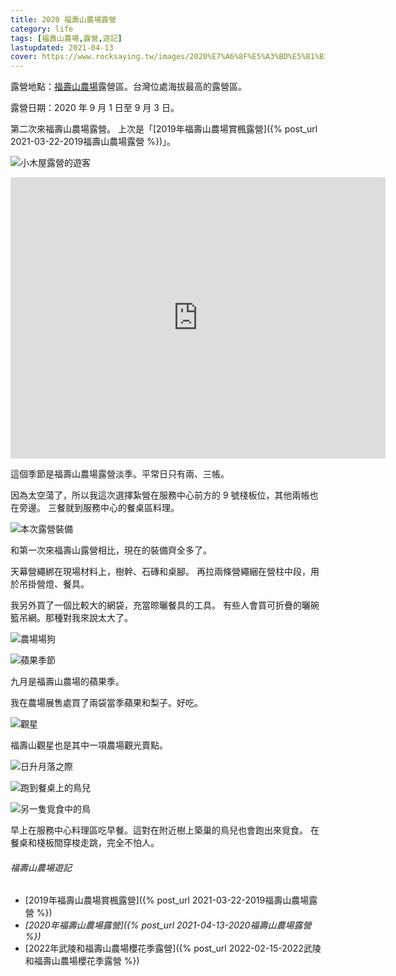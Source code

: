 ```yaml
---
title: 2020 福壽山農場露營
category: life
tags: [福壽山農場,露營,遊記]
lastupdated: 2021-04-13
cover: https://www.rocksaying.tw/images/2020%E7%A6%8F%E5%A3%BD%E5%B1%B1%E9%9C%B2%E7%87%9F/IMGP4775.jpg
---
```


露營地點：[福壽山農場](https://www.fushoushan.com.tw/)露營區。台灣位處海拔最高的露營區。

露營日期：2020 年 9 月 1 日至 9 月 3 日。

第二次來福壽山農場露營。
上次是「[2019年福壽山農場賞楓露營]({% post_url 2021-03-22-2019福壽山農場露營 %})」。

<!--more-->

![小木屋露營的遊客](https://www.rocksaying.tw/images/2020%E7%A6%8F%E5%A3%BD%E5%B1%B1%E9%9C%B2%E7%87%9F/IMGP4731.jpg)

<iframe src="https://www.google.com/maps/embed?pb=!1m18!1m12!1m3!1d3638.6012848287105!2d121.23764541572635!3d24.220739984359575!2m3!1f0!2f0!3f0!3m2!1i1024!2i768!4f13.1!3m3!1m2!1s0x3468f2dc2970feaf%3A0xf047d1f90ca68c2d!2z56aP5aO95bGx6L6y5aC06Zyy54ef5Y2A!5e0!3m2!1szh-TW!2stw!4v1616916583226!5m2!1szh-TW!2stw" width="600" height="450" style="border:0;" allowfullscreen="" loading="lazy"></iframe>

這個季節是福壽山農場露營淡季。平常日只有兩、三帳。

因為太空蕩了，所以我這次選擇紮營在服務中心前方的 9 號棧板位，其他兩帳也在旁邊。
三餐就到服務中心的餐桌區料理。

![本次露營裝備](https://www.rocksaying.tw/images/2020%E7%A6%8F%E5%A3%BD%E5%B1%B1%E9%9C%B2%E7%87%9F/IMGP4775.jpg)

和第一次來福壽山露營相比，現在的裝備齊全多了。

天幕營繩綁在現場材料上，樹幹、石磚和桌腳。
再拉兩條營繩綑在營柱中段，用於吊掛營燈、餐具。

我另外買了一個比較大的網袋，充當晾曬餐具的工具。
有些人會買可折疊的曬碗籃吊網。那種對我來說太大了。

![農場場狗](https://www.rocksaying.tw/images/2020%E7%A6%8F%E5%A3%BD%E5%B1%B1%E9%9C%B2%E7%87%9F/IMGP4809.jpg)

![蘋果季節](https://www.rocksaying.tw/images/2020%E7%A6%8F%E5%A3%BD%E5%B1%B1%E9%9C%B2%E7%87%9F/IMGP4844.jpg)

九月是福壽山農場的蘋果季。

我在農場展售處買了兩袋當季蘋果和梨子。好吃。

![觀星](https://www.rocksaying.tw/images/2020%E7%A6%8F%E5%A3%BD%E5%B1%B1%E9%9C%B2%E7%87%9F/IMGP4964.jpg)

福壽山觀星也是其中一項農場觀光賣點。

![日升月落之際](https://www.rocksaying.tw/images/2020%E7%A6%8F%E5%A3%BD%E5%B1%B1%E9%9C%B2%E7%87%9F/IMGP4983.jpg)

![跑到餐桌上的鳥兒](https://www.rocksaying.tw/images/2020%E7%A6%8F%E5%A3%BD%E5%B1%B1%E9%9C%B2%E7%87%9F/IMGP5034.jpg)

![另一隻覓食中的鳥](https://www.rocksaying.tw/images/2020%E7%A6%8F%E5%A3%BD%E5%B1%B1%E9%9C%B2%E7%87%9F/IMGP5058.jpg)

早上在服務中心料理區吃早餐。這對在附近樹上築巢的鳥兒也會跑出來覓食。
在餐桌和棧板間穿梭走跳，完全不怕人。

###### 福壽山農場遊記

* [2019年福壽山農場賞楓露營]({% post_url 2021-03-22-2019福壽山農場露營 %})
* _[2020年福壽山農場露營]({% post_url 2021-04-13-2020福壽山農場露營 %})_
* [2022年武陵和福壽山農場櫻花季露營]({% post_url 2022-02-15-2022武陵和福壽山農場櫻花季露營 %})
